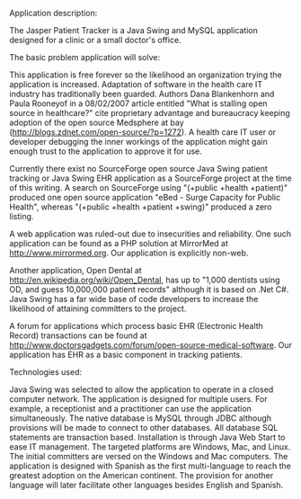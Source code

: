 
Application description:

The Jasper Patient Tracker is a Java Swing and MySQL application designed for a clinic or a small doctor's office.



The basic problem application will solve:

This application is free forever so the likelihood an organization trying the application is increased. Adaptation of software in the health care IT industry has traditionally been guarded. Authors Dana Blankenhorn and Paula Rooneyof in a 08/02/2007 article entitled "What is stalling open source in healthcare?" cite proprietary advantage and bureaucracy keeping adoption of the open source Medsphere at bay (http://blogs.zdnet.com/open-source/?p=1272). A health care IT user or developer debugging the inner workings of the application might gain enough trust to the application to approve it for use.

Currently there exist no SourceForge open source Java Swing patient tracking or Java Swing EHR application as a SourceForge project at the time of this writing. A search on SourceForge using "(+public +health +patient)" produced one open source application "eBed - Surge Capacity for Public Health", whereas "(+public +health +patient +swing)" produced a zero listing.

A web application was ruled-out due to insecurities and reliability. One such application can be found as a PHP solution at MirrorMed at http://www.mirrormed.org. Our application is explicitly non-web.

Another application, Open Dental at http://en.wikipedia.org/wiki/Open_Dental, has up to "1,000 dentists using OD, and guess 10,000,000 patient records" although it is based on .Net C#. Java Swing has a far wide base of code developers to increase the likelihood of attaining committers to the project.

A forum for applications which process basic  EHR (Electronic Health Record) transactions can be found at http://www.doctorsgadgets.com/forum/open-source-medical-software. Our application has EHR as a basic component in tracking patients.



Technologies used:

Java Swing was selected to allow the application to operate in a closed computer network. The application is designed for multiple users. For example, a receptionist and a practitioner can use the application simultaneously. The native database is MySQL through JDBC although provisions will be made to connect to other databases. All database SQL statements are transaction based. Installation is through Java Web Start to ease IT management. The targeted platforms are Windows, Mac, and Linux. The initial committers are versed on the Windows and Mac computers. The application is designed with Spanish as the first multi-language to reach the greatest adoption on the American continent. The provision for another language will later facilitate other languages besides English and Spanish.
